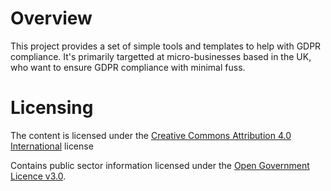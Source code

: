 # Overview

This project provides a set of simple tools and templates to help with GDPR compliance. It's primarily targetted at
micro-businesses based in the UK, who want to ensure GDPR compliance with minimal fuss.

# Licensing

The content is licensed under the [Creative Commons Attribution 4.0 International](https://creativecommons.org/licenses/by/4.0/)
license

Contains public sector information licensed under the [Open Government Licence v3.0](http://www.nationalarchives.gov.uk/doc/open-government-licence/version/3/).

